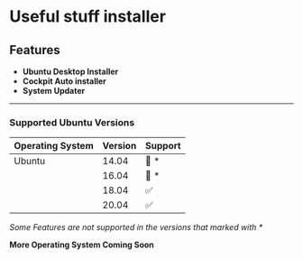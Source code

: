  # Useful stuff installer
## Features
- **Ubuntu Desktop Installer**
- **Cockpit Auto installer**
- **System Updater**

------------


### Supported Ubuntu Versions

| Operating System | Version | Support |
| ---------------- | ------- | ------------------ | 
| Ubuntu           | 14.04   | :red_circle: \*    |
|                  | 16.04   | :red_circle: \*    |
|                  | 18.04   | :white_check_mark: |
|                  | 20.04   | :white_check_mark: |

_Some Features are not supported in the versions that marked with  *_

**More Operating System Coming Soon**


